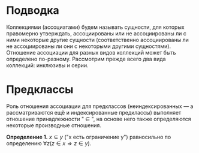 # Подводка

Коллекциями (ассоциатами) будем называть сущности, для которых правомерно утверждать, ассоциированы или не ассоциированы ли с ними некоторые другие сущности (соответственно ассоциированы  ли не ассоциированы ли они с некоторыми другими сущностями). Отношение ассоциации для разных видов коллекций может быть определено по-разному. Рассмотрим прежде всего два вида коллекций: инклюзивы и серии.

# Предклассы

Роль отношения ассоциации для предклассов (неиндексированных — а рассматриваются ещё и индексированные предклассы) выполняет отношение принадлежности " $\in$ ", на основе него также определяются некоторые производные отношения.

**Определение 1.** $x \subseteq y$ ("x есть ограничение y") равносильно по определению $\forall z (z \in x \Rightarrow z \in y)$.
